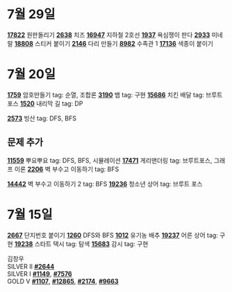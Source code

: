 # 7월 29일
[**17822**](https://www.acmicpc.net/problem/17822) 원판돌리기
[**2638**](https://www.acmicpc.net/problem/2638) 치즈
[**16947**](https://www.acmicpc.net/problem/16947) 지하철 2호선
[**1937**](https://www.acmicpc.net/problem/1937) 욕심쟁이 판다
[**2933**](https://www.acmicpc.net/problem/2933) 미네랄
[**18808**](https://www.acmicpc.net/problem/18808) 스티커 붙이기
[**2146**](https://www.acmicpc.net/problem/2146) 다리 만들기
[**8982**](https://www.acmicpc.net/problem/8982) 수족관 1
[**17136**](https://www.acmicpc.net/problem/17136) 색종이 붙이기

# 7월 20일   

[**1759**](https://www.acmicpc.net/problem/1759) 암호만들기 tag: 순열, 조합론
[**3190**](https://www.acmicpc.net/problem/3190) 뱀 tag: 구현 
[**15686**](https://www.acmicpc.net/problem/15686) 치킨 배달 tag: 브루트 포스 
[**1520**](https://www.acmicpc.net/problem/1520) 내리막 길 tag: DP 

[**2573**](https://www.acmicpc.net/problem/2573) 빙산 tag: DFS, BFS       

## 문제 추가
[**11559**](https://www.acmicpc.net/problem/11559) 뿌요뿌요 tag: DFS, BFS, 시뮬레이션
[**17471**](https://www.acmicpc.net/problem/17471) 게리맨더링 tag: 브루트포스, 그래프 이론
[**2206**](https://www.acmicpc.net/problem/2206) 벽 부수고 이동하기 tag: BFS

[**14442**](https://www.acmicpc.net/problem/14442) 벽 부수고 이동하기 2 tag: BFS
[**19236**](https://www.acmicpc.net/problem/19236) 청소년 상어 tag: 브루트 포스

# 7월 15일 

[**2667**](https://www.acmicpc.net/problem/2667) 단지번호 붙이기  [**1260**](https://www.acmicpc.net/problem/1260) DFS와 BFS  [**1012**](https://www.acmicpc.net/problem/1012) 유기농 배추  [**19237**](https://www.acmicpc.net/problem/19237) 어른 상어 tag: 구현 [**19238**](https://www.acmicpc.net/problem/19238)  스타트 택시 tag: 탐색  [**15683**](https://www.acmicpc.net/problem/15683) 감시 tag: 구현

김창우   
SILVER II [**#2644**](https://www.acmicpc.net/problem/2644)  
SILVER I  [**#1149**](https://www.acmicpc.net/problem/1149), [**#7576**](https://www.acmicpc.net/problem/7576)  
GOLD V    [**#1107**](https://www.acmicpc.net/problem/1107), [**#12865**](https://www.acmicpc.net/problem/12865), [**#2174**](https://www.acmicpc.net/problem/2174), [**#9663**](https://www.acmicpc.net/problem/9663)    
